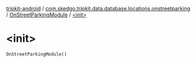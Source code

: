 [tripkit-android](../../index.md) / [com.skedgo.tripkit.data.database.locations.onstreetparking](../index.md) / [OnStreetParkingModule](index.md) / [&lt;init&gt;](./-init-.md)

# &lt;init&gt;

`OnStreetParkingModule()`